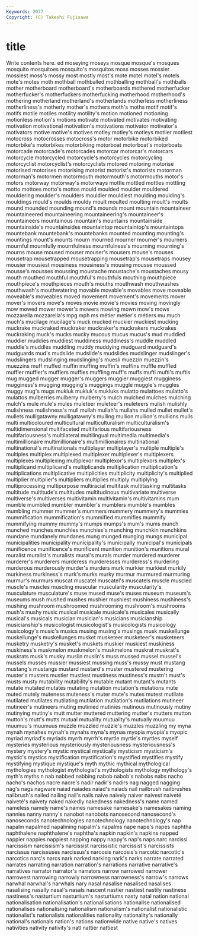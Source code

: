 ```yaml
---
Keywords: 2077 
Copyright: (C) Takeshi Fujisawa
---
```


# title

Write contents here.
ed moseying moseys mosque
mosque's mosques mosquito mosquitoes mosquito's mosquitos moss mosses mossier mossiest
moss's mossy most mostly most's mote motel motel's motels mote's
motes moth mothball mothballed mothballing mothball's mothballs mother motherboard motherboard's
motherboards mothered motherfucker motherfucker's motherfuckers motherfucking motherhood motherhood's mothering motherland
motherland's motherlands motherless motherliness motherliness's motherly mother's mothers moth's moths
motif motif's motifs motile motiles motility motility's motion motioned motioning
motionless motion's motions motivate motivated motivates motivating motivation motivational motivation's
motivations motivator motivator's motivators motive motive's motives motley motley's motleys
motlier motliest motocross motocrosses motocross's motor motorbike motorbiked motorbike's motorbikes
motorbiking motorboat motorboat's motorboats motorcade motorcade's motorcades motorcar motorcar's motorcars
motorcycle motorcycled motorcycle's motorcycles motorcycling motorcyclist motorcyclist's motorcyclists motored motoring
motorise motorised motorises motorising motorist motorist's motorists motorman motorman's motormen
motormouth motormouth's motormouths motor's motors motorway motorway's motorways mottle mottled
mottles mottling motto mottoes motto's mottos mould moulded moulder mouldered
mouldering moulder's moulders mouldier mouldiest moulding moulding's mouldings mould's moulds
mouldy moult moulted moulting moult's moults mound mounded mounding mound's
mounds mount mountain mountaineer mountaineered mountaineering mountaineering's mountaineer's mountaineers mountainous
mountain's mountains mountainside mountainside's mountainsides mountaintop mountaintop's mountaintops mountebank mountebank's
mountebanks mounted mounting mounting's mountings mount's mounts mourn mourned mourner
mourner's mourners mournful mournfully mournfulness mournfulness's mourning mourning's mourns mouse
moused mouser mouser's mousers mouse's mouses mousetrap mousetrapped mousetrapping mousetrap's
mousetraps mousey mousier mousiest mousiness mousiness's mousing mousse moussed mousse's
mousses moussing moustache moustache's moustaches mousy mouth mouthed mouthful mouthful's
mouthfuls mouthing mouthpiece mouthpiece's mouthpieces mouth's mouths mouthwash mouthwashes mouthwash's
mouthwatering movable movable's movables move moveable moveable's moveables moved movement
movement's movements mover mover's movers move's moves movie movie's movies
moving movingly mow mowed mower mower's mowers mowing mown mow's
mows mozzarella mozzarella's mpg mph ms métier métier's métiers mu
much much's mucilage mucilage's muck mucked muckier muckiest mucking muckrake
muckraked muckraker muckraker's muckrakers muckrakes muckraking muck's mucks mucky mucous
mucus mucus's mud muddied muddier muddies muddiest muddiness muddiness's muddle
muddled muddle's muddles muddling muddy muddying mudguard mudguard's mudguards mud's
mudslide mudslide's mudslides mudslinger mudslinger's mudslingers mudslinging mudslinging's muesli muezzin
muezzin's muezzins muff muffed muffin muffing muffin's muffins muffle muffled
muffler muffler's mufflers muffles muffling muff's muffs mufti mufti's muftis
mug mugged mugger mugger's muggers muggier muggiest mugginess mugginess's mugging
mugging's muggings muggle muggle's muggles muggy mug's mugs mukluk mukluk's
mukluks mulatto mulattoes mulatto's mulattos mulberries mulberry mulberry's mulch mulched
mulches mulching mulch's mule mule's mules muleteer muleteer's muleteers mulish
mulishly mulishness mulishness's mull mullah mullah's mullahs mulled mullet mullet's
mullets mulligatawny mulligatawny's mulling mullion mullion's mullions mulls multi multicoloured
multicultural multiculturalism multiculturalism's multidimensional multifaceted multifarious multifariousness multifariousness's multilateral multilingual
multimedia multimedia's multimillionaire multimillionaire's multimillionaires multinational multinational's multinationals multiplayer multiplayer's
multiple multiple's multiples multiplex multiplexed multiplexer multiplexer's multiplexers multiplexes multiplexing
multiplexor multiplexor's multiplexors multiplex's multiplicand multiplicand's multiplicands multiplication multiplication's multiplications
multiplicative multiplicities multiplicity multiplicity's multiplied multiplier multiplier's multipliers multiplies multiply
multiplying multiprocessing multipurpose multiracial multitask multitasking multitasks multitude multitude's multitudes
multitudinous multivariate multiverse multiverse's multiverses multivitamin multivitamin's multivitamins mum mumble
mumbled mumbler mumbler's mumblers mumble's mumbles mumbling mummer mummer's mummers
mummery mummery's mummies mummification mummification's mummified mummifies mummify mummifying mummy
mummy's mumps mumps's mum's mums munch munched munches munchies munchies's
munching munchkin munchkins mundane mundanely mundanes mung munged munging mungs
municipal municipalities municipality municipality's municipally municipal's municipals munificence munificence's munificent
munition munition's munitions mural muralist muralist's muralists mural's murals murder
murdered murderer murderer's murderers murderess murderesses murderess's murdering murderous murderously
murder's murders murk murkier murkiest murkily murkiness murkiness's murk's murks
murky murmur murmured murmuring murmur's murmurs muscat muscatel muscatel's muscatels
muscle muscled muscle's muscles muscling muscular muscularity muscularity's musculature musculature's
muse mused muse's muses museum museum's museums mush mushed mushes
mushier mushiest mushiness mushiness's mushing mushroom mushroomed mushrooming mushroom's mushrooms
mush's mushy music musical musicale musicale's musicales musically musical's musicals
musician musician's musicians musicianship musicianship's musicologist musicologist's musicologists musicology musicology's
music's musics musing musing's musings musk muskellunge muskellunge's muskellunges musket
musketeer musketeer's musketeers musketry musketry's musket's muskets muskier muskiest muskiness
muskiness's muskmelon muskmelon's muskmelons muskrat muskrat's muskrats musk's musky muslin
muslin's muss mussed mussel mussel's mussels musses mussier mussiest mussing
muss's mussy must mustang mustang's mustangs mustard mustard's muster mustered
mustering muster's musters mustier mustiest mustiness mustiness's mustn't must's musts
musty mutability mutability's mutable mutant mutant's mutants mutate mutated mutates
mutating mutation mutation's mutations mute muted mutely muteness muteness's muter
mute's mutes mutest mutilate mutilated mutilates mutilating mutilation mutilation's mutilations
mutineer mutineer's mutineers muting mutinied mutinies mutinous mutinously mutiny mutinying
mutiny's mutt mutter muttered muttering mutter's mutters mutton mutton's mutt's
mutts mutual mutuality mutuality's mutually muumuu muumuu's muumuus muzzle muzzled
muzzle's muzzles muzzling my myna mynah mynahes mynah's mynahs myna's
mynas myopia myopia's myopic myriad myriad's myriads myrrh myrrh's myrtle
myrtle's myrtles myself mysteries mysterious mysteriously mysteriousness mysteriousness's mystery mystery's
mystic mystical mystically mysticism mysticism's mystic's mystics mystification mystification's mystified
mystifies mystify mystifying mystique mystique's myth mythic mythical mythological mythologies
mythologist mythologist's mythologists mythology mythology's myth's myths n nab nabbed
nabbing nabob nabob's nabobs nabs nacho nacho's nachos nacre nacre's
nadir nadir's nadirs nag nagged nagging nag's nags nagware naiad
naiades naiad's naiads nail nailbrush nailbrushes nailbrush's nailed nailing nail's
nails naive naively naiver naivest naiveté naiveté's naivety naked nakedly
nakedness nakedness's name named nameless namely name's names namesake namesake's
namesakes naming nannies nanny nanny's nanobot nanobots nanosecond nanosecond's nanoseconds
nanotechnologies nanotechnology nanotechnology's nap napalm napalmed napalming napalm's napalms nape
nape's napes naphtha naphthalene naphthalene's naphtha's napkin napkin's napkins napped
nappier nappies nappiest napping nappy nappy's nap's naps narc narcissi
narcissism narcissism's narcissist narcissistic narcissist's narcissists narcissus narcissuses narcissus's narcosis
narcosis's narcotic narcotic's narcotics narc's narcs nark narked narking nark's
narks narrate narrated narrates narrating narration narration's narrations narrative narrative's
narratives narrator narrator's narrators narrow narrowed narrower narrowest narrowing narrowly
narrowness narrowness's narrow's narrows narwhal narwhal's narwhals nary nasal nasalise
nasalised nasalises nasalising nasally nasal's nasals nascent nastier nastiest nastily
nastiness nastiness's nasturtium nasturtium's nasturtiums nasty natal nation national nationalisation
nationalisation's nationalisations nationalise nationalised nationalises nationalising nationalism nationalism's nationalist nationalistic
nationalist's nationalists nationalities nationality nationality's nationally national's nationals nation's nations
nationwide native native's natives nativities nativity nativity's natl nattier nattiest
